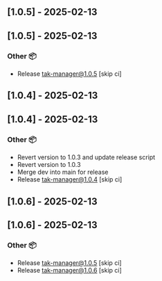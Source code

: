 ## [1.0.5] - 2025-02-13

## [1.0.5] - 2025-02-13


### Other 📦


- Release tak-manager@1.0.5 [skip ci]


## [1.0.4] - 2025-02-13

## [1.0.4] - 2025-02-13


### Other 📦


- Revert version to 1.0.3 and update release script
- Revert version to 1.0.3
- Merge dev into main for release
- Release tak-manager@1.0.4 [skip ci]


## [1.0.6] - 2025-02-13


## [1.0.6] - 2025-02-13


### Other 📦


- Release tak-manager@1.0.5 [skip ci]
- Release tak-manager@1.0.6 [skip ci]

